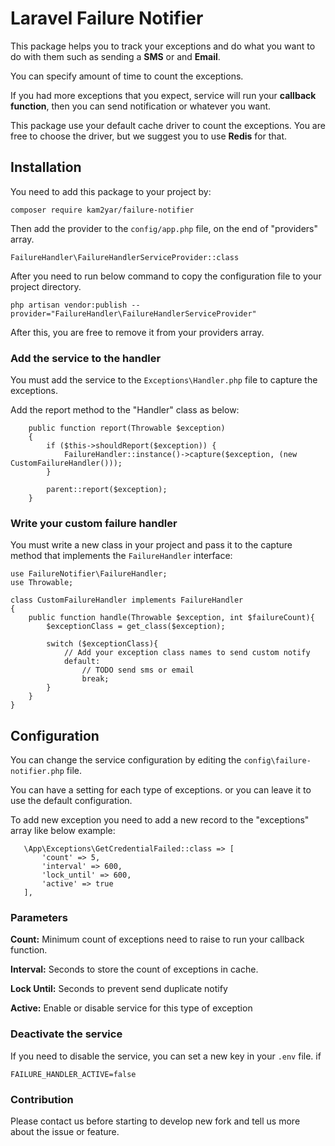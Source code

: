 # Laravel Failure Notifier

This package helps you to track your exceptions and do what you want to do with them such as sending a **SMS** or and
**Email**.

You can specify amount of time to count the exceptions.

If you had more exceptions that you expect, service will run your **callback function**, then you can send notification
or whatever you want.

This package use your default cache driver to count the exceptions. You are free to choose the driver, but we suggest
you to use **Redis** for that.

## Installation

You need to add this package to your project by:

```
composer require kam2yar/failure-notifier
```

Then add the provider to the `config/app.php` file, on the end of "providers" array.

```
FailureHandler\FailureHandlerServiceProvider::class
```

After you need to run below command to copy the configuration file to your project directory.

```
php artisan vendor:publish --provider="FailureHandler\FailureHandlerServiceProvider"
```

After this, you are free to remove it from your providers array.

### Add the service to the handler

You must add the service to the `Exceptions\Handler.php` file to capture the exceptions.

Add the report method to the "Handler" class as below:

```
    public function report(Throwable $exception)
    {
        if ($this->shouldReport($exception)) {
            FailureHandler::instance()->capture($exception, (new CustomFailureHandler()));
        }

        parent::report($exception);
    }
```

### Write your custom failure handler

You must write a new class in your project and pass it to the capture method that implements the `FailureHandler` interface:

```
use FailureNotifier\FailureHandler;
use Throwable;

class CustomFailureHandler implements FailureHandler
{
    public function handle(Throwable $exception, int $failureCount){
        $exceptionClass = get_class($exception);

        switch ($exceptionClass){
            // Add your exception class names to send custom notify
            default:
                // TODO send sms or email
                break;
        }
    }
}
```

## Configuration

You can change the service configuration by editing the `config\failure-notifier.php` file.

You can have a setting for each type of exceptions. or you can leave it to use the default configuration.

To add new exception you need to add a new record to the "exceptions" array like below example:

```
   \App\Exceptions\GetCredentialFailed::class => [
       'count' => 5,
       'interval' => 600,
       'lock_until' => 600,
       'active' => true
   ],
```

### Parameters

**Count:** Minimum count of exceptions need to raise to run your callback function.

**Interval:** Seconds to store the count of exceptions in cache.

**Lock Until:** Seconds to prevent send duplicate notify

**Active:** Enable or disable service for this type of exception

### Deactivate the service

If you need to disable the service, you can set a new key in your `.env` file. if

```
FAILURE_HANDLER_ACTIVE=false
```

### Contribution

Please contact us before starting to develop new fork and tell us more about the issue or feature.
